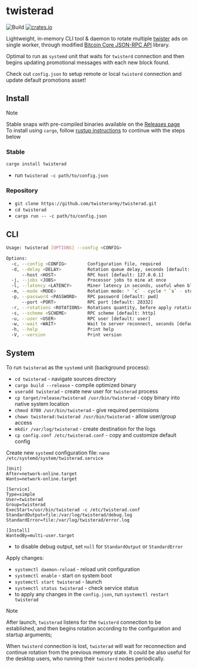 # twisterad

![Build](https://github.com/twisterarmy/twisterad/actions/workflows/build.yml/badge.svg)
[![crates.io](https://img.shields.io/crates/v/twisterad.svg)](https://crates.io/crates/twisterad)

Lightweight, in-memory CLI tool & daemon to rotate multiple [twister](https://github.com/twisterarmy/twister-core) ads on single worker,
through modified [Bitcoin Core JSON-RPC API](https://github.com/twisterarmy/rust-twistercore-rpc) library.

Optimal to run as `systemd` unit that waits for `twisterd` connection and then begins updating promotional messages with each new block found.

Check out `config.json` to setup remote or local `twisterd` connection and update default promotions asset!

## Install

> [!NOTE]
> Stable snaps with pre-compiled binaries available on the [Releases page](https://github.com/twisterarmy/twisterad/releases)\
> To install using `cargo`, follow [rustup instructions](https://rustup.rs/) to continue with the steps below

### Stable

``` bash
cargo install twisterad
```
* run `twisterad -c path/to/config.json`

### Repository

* `git clone https://github.com/twisterarmy/twisterad.git`
* `cd twisterad`
* `cargo run -- -c path/to/config.json`

## CLI

``` bash
Usage: twisterad [OPTIONS] --config <CONFIG>

Options:
  -c, --config <CONFIG>        Configuration file, required
  -d, --delay <DELAY>          Rotation queue delay, seconds [default: 60]
      --host <HOST>            RPC host [default: 127.0.0.1]
  -j, --jobs <JOBS>            Processor jobs to mine at once
  -l, --latency <LATENCY>      Miner latency in seconds, useful when blocks are being generated too quickly
  -m, --mode <MODE>            Rotation mode: * `c` - cycle * `s` - stop, disable worker [default: c]
  -p, --password <PASSWORD>    RPC password [default: pwd]
      --port <PORT>            RPC port [default: 28332]
  -r, --rotations <ROTATIONS>  Rotations quantity, before apply rotation `mode`
  -s, --scheme <SCHEME>        RPC scheme [default: http]
  -u, --user <USER>            RPC user [default: user]
  -w, --wait <WAIT>            Wait to server reconnect, seconds [default: 900]
  -h, --help                   Print help
  -V, --version                Print version
```

## System

To run `twisterad` as the `systemd` unit (background process):

* `cd twisterad` - navigate sources directory
* `cargo build --release` - compile optimized binary
* `useradd twisterad` - create new user for `twisterad` process
* `cp target/release/twisterad /usr/bin/twisterad` - copy binary into native system location
* `chmod 0700 /usr/bin/twisterad` - give required permissions
* `chown twisterad:twisterad /usr/bin/twisterad` - allow user/group access
* `mkdir /var/log/twisterad` - create destination for the logs
* `cp config.conf /etc/twisterad.conf` - copy and customize default config

Create new `systemd` configuration file: `nano /etc/systemd/system/twisterad.service`

``` twisterad.service
[Unit]
After=network-online.target
Wants=network-online.target

[Service]
Type=simple
User=twisterad
Group=twisterad
ExecStart=/usr/bin/twisterad -c /etc/twisterad.conf
StandardOutput=file:/var/log/twisterad/debug.log
StandardError=file:/var/log/twisterad/error.log

[Install]
WantedBy=multi-user.target
```
* to disable debug output, set `null` for `StandardOutput` or `StandardError`

Apply changes:

* `systemctl daemon-reload` - reload unit configuration
* `systemctl enable` - start on system boot
* `systemctl start twisterad` - launch
* `systemctl status twisterad` - check service status
* to apply any changes in the `config.json`, run `systemctl restart twisterad`

> [!NOTE]
> After launch, `twisterad` listens for the `twisterd` connection to be established,
> and then begins rotation according to the configuration and startup arguments;
>
> When `twisterd` connection is lost, `twisterad` will wait for reconnection
> and continue rotation from the previous memory state. It could be also useful for the desktop
> users, who running their `twisterd` nodes periodically.
